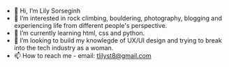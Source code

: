 - 👋 Hi, I’m Lily Sorseginh
- 👀 I’m interested in rock climbing, bouldering, photography, blogging and experiencing life from different people's perspective.
- 🌱 I’m currently learning html, css and python.
- 💞️ I’m looking to build my knowlegde of UX/UI design and trying to break into the tech industry as a woman.
- 📫 How to reach me - email: tlilyst8@gmail.com 

<!---
Lauvlily/Lauvlily is a ✨ special ✨ repository because its `README.md` (this file) appears on your GitHub profile.
You can click the Preview link to take a look at your changes.
--->
